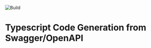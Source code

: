 ![Build](https://github.com/WretchedDade/typescript-codegen-from-swagger/workflows/Build%20and%20Test/badge.svg)

# Typescript Code Generation from Swagger/OpenAPI